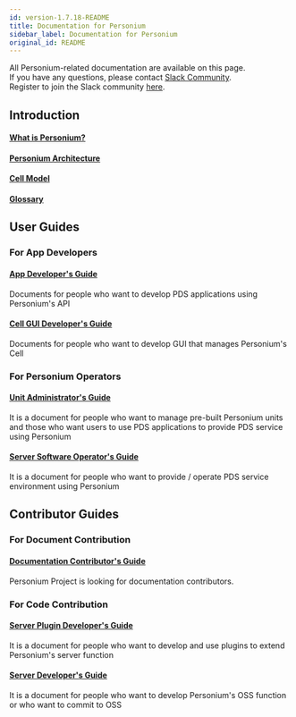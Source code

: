 ```yaml
---
id: version-1.7.18-README
title: Documentation for Personium
sidebar_label: Documentation for Personium
original_id: README
---
```


All Personium-related documentation are available on this page.  
If you have any questions, please contact [Slack Community](https://personium-io.slack.com/).  
Register to join the Slack community [here](https://join.slack.com/t/personium-io/shared_invite/enQtNDA4OTg1MzI3NjM3LTIwNjVkZjZkZDVlNTQ2NjFmZTFjMTljMzAwNzk0ZjQ0MGJhMDIzOGIxN2UyZmMxYTkwMzIzOTU5ZmZkMmEyNzE).  

## Introduction  
#### [What is Personium?](./overview/001_Introduction.md)
#### [Personium Architecture](./user_guide/001_Personium_Architecture.md)
#### [Cell Model](./user_guide/005_Model_construction.md)
#### [Glossary](./user_guide/008_Glossary.md)


## User Guides  
### For App Developers  
#### [App Developer's Guide](./app-developer/)  
Documents for people who want to develop PDS applications using Personium's API

#### [Cell GUI Developer's Guide](./cell-gui-developer/)  
Documents for people who want to develop GUI that manages Personium's Cell


### For Personium Operators  

#### [Unit Administrator's Guide](./unit-administrator/)  
It is a document for people who want to manage pre-built Personium units and those who want users to use PDS applications to provide PDS service using Personium

#### [Server Software Operator's Guide](./server-operator/)  
It is a document for people who want to provide / operate PDS service environment using Personium



## Contributor Guides  
### For Document Contribution  

#### [Documentation Contributor's Guide](./document-writer/)  
Personium Project is looking for documentation contributors.

### For Code Contribution  

#### [Server Plugin Developer's Guide](./plugin-developer/)  
It is a document for people who want to develop and use plugins to extend Personium's server function
#### [Server Developer's Guide](./software-developer/)  
It is a document for people who want to develop Personium's OSS function or who want to commit to OSS
